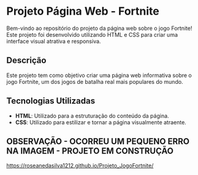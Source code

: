 # Projeto Página Web - Fortnite

Bem-vindo ao repositório do projeto da página web sobre o jogo Fortnite! Este projeto foi desenvolvido utilizando HTML e CSS para criar uma interface visual atrativa e responsiva.

## Descrição

Este projeto tem como objetivo criar uma página web informativa sobre o jogo Fortnite, um dos jogos de batalha real mais populares do mundo. 




## Tecnologias Utilizadas

- **HTML**: Utilizado para a estruturação do conteúdo da página.
- **CSS**: Utilizado para estilizar e tornar a página visualmente atraente.

## OBSERVAÇÃO - OCORREU UM PEQUENO ERRO NA IMAGEM - PROJETO EM CONSTRUÇÃO

https://roseanedasilva1212.github.io/Projeto_JogoFortnite/
